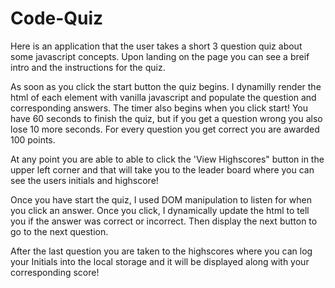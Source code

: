 # Code-Quiz

Here is an application that the user takes a short 3 question quiz about some javascript concepts.  Upon landing on the page you can see a breif intro and the instructions for the quiz.  

As soon as you click the start button the quiz begins.  I dynamilly render the html of each element with vanilla javascript and populate the question and corresponding answers.  The timer also begins when you click start!  You have 60 seconds to finish the quiz, but if you get a question wrong you also lose 10 more seconds.  For every question you get correct you are awarded 100 points.

At any point you are able to able to click the 'View Highscores" button in the upper left corner and that will take you to the leader board where you can see the users initials and highscore!

Once you have start the quiz, I used DOM manipulation to listen for when you click an answer.  Once you click, I dynamically update the html to tell you if the answer was correct or incorrect.  Then display the next button to go to the next question.

After the last question you are taken to the highscores where you can log your Initials into the local storage and it will be displayed along with your corresponding score!